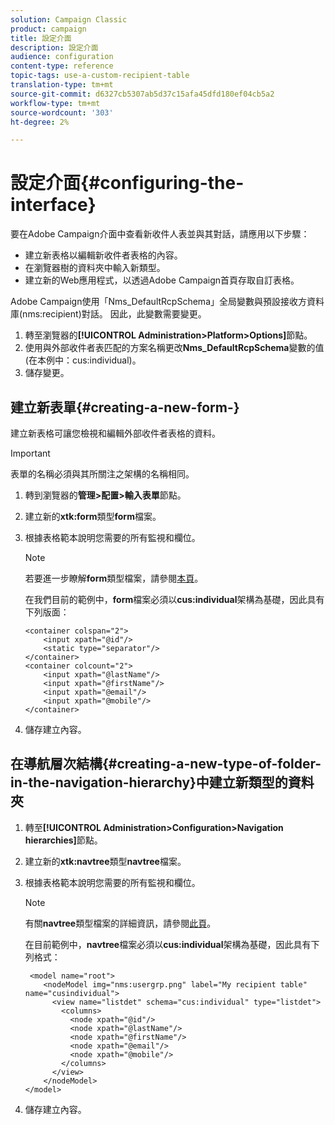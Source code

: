```yaml
---
solution: Campaign Classic
product: campaign
title: 設定介面
description: 設定介面
audience: configuration
content-type: reference
topic-tags: use-a-custom-recipient-table
translation-type: tm+mt
source-git-commit: d6327cb5307ab5d37c15afa45dfd180ef04cb5a2
workflow-type: tm+mt
source-wordcount: '303'
ht-degree: 2%

---
```



# 設定介面{#configuring-the-interface}

要在Adobe Campaign介面中查看新收件人表並與其對話，請應用以下步驟：

* 建立新表格以編輯新收件者表格的內容。
* 在瀏覽器樹的資料夾中輸入新類型。
* 建立新的Web應用程式，以透過Adobe Campaign首頁存取自訂表格。

Adobe Campaign使用「Nms_DefaultRcpSchema」全局變數與預設接收方資料庫(nms:recipient)對話。 因此，此變數需要變更。

1. 轉至瀏覽器的&#x200B;**[!UICONTROL Administration>Platform>Options]**&#x200B;節點。
1. 使用與外部收件者表匹配的方案名稱更改&#x200B;**Nms_DefaultRcpSchema**&#x200B;變數的值(在本例中：cus:individual)。
1. 儲存變更。

## 建立新表單{#creating-a-new-form-}

建立新表格可讓您檢視和編輯外部收件者表格的資料。

>[!IMPORTANT]
>
>表單的名稱必須與其所關注之架構的名稱相同。

1. 轉到瀏覽器的&#x200B;**管理>配置>輸入表單**&#x200B;節點。
1. 建立新的&#x200B;**xtk:form**&#x200B;類型&#x200B;**form**&#x200B;檔案。
1. 根據表格範本說明您需要的所有監視和欄位。

   >[!NOTE]
   >
   >若要進一步瞭解&#x200B;**form**&#x200B;類型檔案，請參閱[本頁](../../configuration/using/identifying-a-form.md)。

   在我們目前的範例中，**form**&#x200B;檔案必須以&#x200B;**cus:individual**&#x200B;架構為基礎，因此具有下列版面：

   ```
   <container colspan="2">
       <input xpath="@id"/>
       <static type="separator"/>
   </container>
   <container colcount="2">
       <input xpath="@lastName"/>
       <input xpath="@firstName"/>
       <input xpath="@email"/>
       <input xpath="@mobile"/>
   </container> 
   ```

1. 儲存建立內容。

## 在導航層次結構{#creating-a-new-type-of-folder-in-the-navigation-hierarchy}中建立新類型的資料夾

1. 轉至&#x200B;**[!UICONTROL Administration>Configuration>Navigation hierarchies]**&#x200B;節點。
1. 建立新的&#x200B;**xtk:navtree**&#x200B;類型&#x200B;**navtree**&#x200B;檔案。
1. 根據表格範本說明您需要的所有監視和欄位。

   >[!NOTE]
   >
   >有關&#x200B;**navtree**&#x200B;類型檔案的詳細資訊，請參閱[此頁](../../platform/using/adobe-campaign-workspace.md#about-navigation-hierarchy)。

   在目前範例中，**navtree**&#x200B;檔案必須以&#x200B;**cus:individual**&#x200B;架構為基礎，因此具有下列格式：

   ```
    <model name="root">
       <nodeModel img="nms:usergrp.png" label="My recipient table" name="cusindividual">
         <view name="listdet" schema="cus:individual" type="listdet">
           <columns>
             <node xpath="@id"/>
             <node xpath="@lastName"/>
             <node xpath="@firstName"/>
             <node xpath="@email"/>
             <node xpath="@mobile"/>
           </columns>
         </view>
       </nodeModel>
   </model>
   ```

1. 儲存建立內容。

